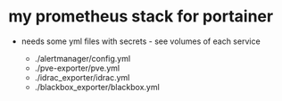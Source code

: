 # my prometheus stack for portainer

- needs some yml files with secrets - see volumes of each service

    - ./alertmanager/config.yml
    - ./pve-exporter/pve.yml
    - ./idrac_exporter/idrac.yml
    - ./blackbox_exporter/blackbox.yml
